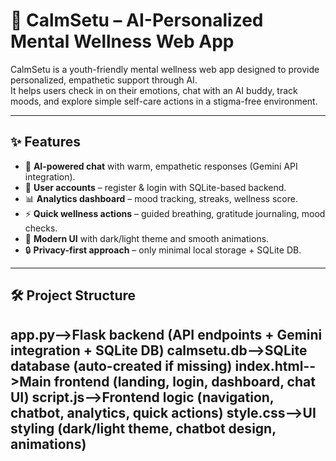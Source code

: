 # 🌿 CalmSetu – AI-Personalized Mental Wellness Web App

CalmSetu is a youth-friendly mental wellness web app designed to provide personalized, empathetic support through AI.  
It helps users check in on their emotions, chat with an AI buddy, track moods, and explore simple self-care actions in a stigma-free environment.  

---

## ✨ Features
- 🤖 **AI-powered chat** with warm, empathetic responses (Gemini API integration).  
- 👤 **User accounts** – register & login with SQLite-based backend.  
- 📊 **Analytics dashboard** – mood tracking, streaks, wellness score.  
- ⚡ **Quick wellness actions** – guided breathing, gratitude journaling, mood checks.  
- 🎨 **Modern UI** with dark/light theme and smooth animations.  
- 🔒 **Privacy-first approach** – only minimal local storage + SQLite DB.  

---

## 🛠️ Project Structure
app.py-->Flask backend (API endpoints + Gemini integration + SQLite DB)
calmsetu.db-->SQLite database (auto-created if missing)
index.html-->Main frontend (landing, login, dashboard, chat UI)
script.js-->Frontend logic (navigation, chatbot, analytics, quick actions)
style.css-->UI styling (dark/light theme, chatbot design, animations)
---